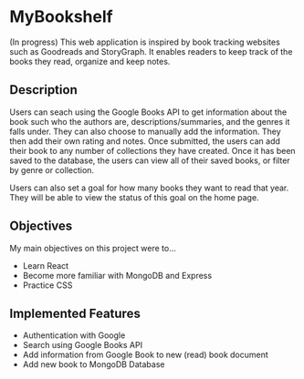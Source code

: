 # MyBookshelf

(In progress) This web application is inspired by book tracking websites such as Goodreads and StoryGraph. It enables readers to keep track of the books they read, organize and keep notes.

## Description

Users can seach using the Google Books API to get information about the book such who the authors are, descriptions/summaries, and the genres it falls under. They can also choose to manually add the information. They then add their own rating and notes. Once submitted, the users can add their book to any number of collections they have created. Once it has been saved to the database, the users can view all of their saved books, or filter by genre or collection.

Users can also set a goal for how many books they want to read that year. They will be able to view the status of this goal on the home page.

## Objectives

My main objectives on this project were to...

- Learn React
- Become more familiar with MongoDB and Express
- Practice CSS

## Implemented Features

- Authentication with Google
- Search using Google Books API
- Add information from Google Book to new (read) book document
- Add new book to MongoDB Database




